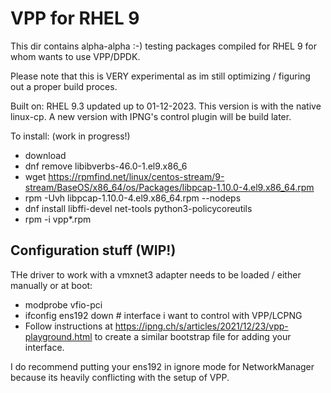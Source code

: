 # VPP for RHEL 9

This dir contains alpha-alpha :-) testing packages compiled for RHEL 9 for whom wants to use VPP/DPDK.

Please note that this is VERY experimental as im still optimizing / figuring out a proper build proces.

Built on: RHEL 9.3 updated up to 01-12-2023. This version is with the native linux-cp. A new version with IPNG's control plugin will be build later.

To install: (work in progress!)

- download
- dnf remove libibverbs-46.0-1.el9.x86_6
- wget https://rpmfind.net/linux/centos-stream/9-stream/BaseOS/x86_64/os/Packages/libpcap-1.10.0-4.el9.x86_64.rpm
- rpm -Uvh libpcap-1.10.0-4.el9.x86_64.rpm --nodeps
- dnf install libffi-devel net-tools python3-policycoreutils 
- rpm -i vpp*.rpm


## Configuration stuff (WIP!)

THe driver to work with a vmxnet3 adapter needs to be loaded / either manually or at boot:

- modprobe vfio-pci
- ifconfig ens192 down # interface i want to control with VPP/LCPNG
- Follow instructions at https://ipng.ch/s/articles/2021/12/23/vpp-playground.html to create a similar bootstrap file for adding your interface.

I do recommend putting your ens192 in ignore mode for NetworkManager because its heavily conflicting with the setup of VPP.
